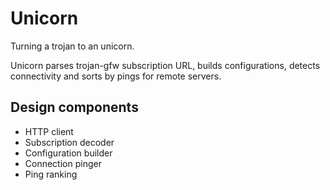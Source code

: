 # Unicorn

Turning a trojan to an unicorn.

Unicorn parses trojan-gfw subscription URL, builds configurations, detects connectivity and sorts by pings for remote servers.

## Design components

- HTTP client
- Subscription decoder
- Configuration builder
- Connection pinger
- Ping ranking
